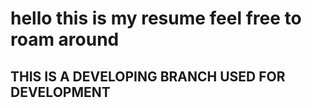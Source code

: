 # hello this is my resume feel free to roam around

##  THIS IS A DEVELOPING BRANCH USED FOR DEVELOPMENT


